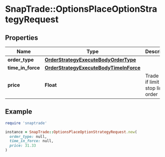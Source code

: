 # SnapTrade::OptionsPlaceOptionStrategyRequest

## Properties

| Name | Type | Description | Notes |
| ---- | ---- | ----------- | ----- |
| **order_type** | [**OrderStrategyExecuteBodyOrderType**](OrderStrategyExecuteBodyOrderType.md) |  |  |
| **time_in_force** | [**OrderStrategyExecuteBodyTimeInForce**](OrderStrategyExecuteBodyTimeInForce.md) |  |  |
| **price** | **Float** | Trade Price if limit or stop limit order |  |

## Example

```ruby
require 'snaptrade'

instance = SnapTrade::OptionsPlaceOptionStrategyRequest.new(
  order_type: null,
  time_in_force: null,
  price: 31.33
)
```

